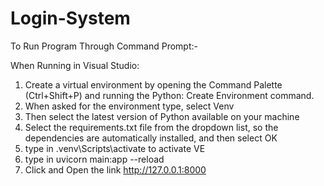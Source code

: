 # Login-System
To Run Program Through Command Prompt:-


When Running in Visual Studio:

1. Create a virtual environment by opening the Command Palette (Ctrl+Shift+P) and running the Python: Create Environment command.
2. When asked for the environment type, select Venv
3. Then select the latest version of Python available on your machine
4. Select the requirements.txt file from the dropdown list, so the dependencies are automatically installed, and then select OK
5. type in .venv\Scripts\activate to activate VE
6. type in uvicorn main:app --reload
7. Click and Open the link http://127.0.0.1:8000